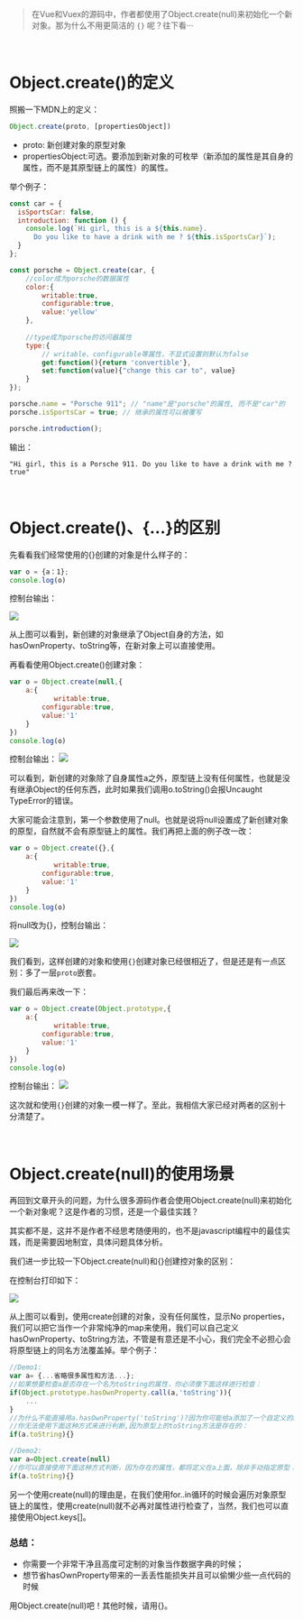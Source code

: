 >在Vue和Vuex的源码中，作者都使用了Object.create(null)来初始化一个新对象。那为什么不用更简洁的 `{}` 呢？往下看···

<br>

# Object.create()的定义

照搬一下MDN上的定义：

```js
Object.create(proto, [propertiesObject])
```

- proto: 新创建对象的原型对象
- propertiesObject:可选。要添加到新对象的可枚举（新添加的属性是其自身的属性，而不是其原型链上的属性）的属性。

举个例子：
```js
const car = {
  isSportsCar: false,
  introduction: function () {
    console.log(`Hi girl, this is a ${this.name}. 
      Do you like to have a drink with me ? ${this.isSportsCar}`);
  }
};

const porsche = Object.create(car, {
    //color成为porsche的数据属性
    color:{
        writable:true,
        configurable:true,
        value:'yellow'
    },
    
    //type成为porsche的访问器属性
    type:{
        // writable、configurable等属性，不显式设置则默认为false
        get:function(){return 'convertible'},
        set:function(value){"change this car to", value}
    }
});

porsche.name = "Porsche 911"; // "name"是"porsche"的属性, 而不是"car"的
porsche.isSportsCar = true; // 继承的属性可以被覆写

porsche.introduction();
```
输出：
```
"Hi girl, this is a Porsche 911. Do you like to have a drink with me ? true"
```
<br>

# Object.create()、{…}的区别

先看看我们经常使用的{}创建的对象是什么样子的：

```js
var o = {a：1};
console.log(o)
```

控制台输出：

![](https://user-gold-cdn.xitu.io/2018/4/11/162b2eeff41e8f5d?imageView2/0/w/1280/h/960/format/webp/ignore-error/1)

从上图可以看到，新创建的对象继承了Object自身的方法，如hasOwnProperty、toString等，在新对象上可以直接使用。

再看看使用Object.create()创建对象：

```js
var o = Object.create(null,{
    a:{
           writable:true,
        configurable:true,
        value:'1'
    }
})
console.log(o)
```
控制台输出：
![](https://user-gold-cdn.xitu.io/2018/4/11/162b2ef2d7089a2f?imageView2/0/w/1280/h/960/format/webp/ignore-error/1)


可以看到，新创建的对象除了自身属性a之外，原型链上没有任何属性，也就是没有继承Object的任何东西，此时如果我们调用o.toString()会报Uncaught TypeError的错误。

大家可能会注意到，第一个参数使用了null。也就是说将null设置成了新创建对象的原型，自然就不会有原型链上的属性。我们再把上面的例子改一改：

```js
var o = Object.create({},{
    a:{
           writable:true,
        configurable:true,
        value:'1'
    }
})
console.log(o)
```
将null改为{}，控制台输出：

![](https://user-gold-cdn.xitu.io/2018/4/11/162b2ef45967219d?imageView2/0/w/1280/h/960/format/webp/ignore-error/1)

我们看到，这样创建的对象和使用`{}`创建对象已经很相近了，但是还是有一点区别：多了一层`proto`嵌套。

我们最后再来改一下：
```js
var o = Object.create(Object.prototype,{
    a:{
           writable:true,
        configurable:true,
        value:'1'
    }
})
console.log(o)
```
控制台输出：
![](https://user-gold-cdn.xitu.io/2018/4/11/162b2ef5f507c834?imageView2/0/w/1280/h/960/format/webp/ignore-error/1)


这次就和使用`{}`创建的对象一模一样了。至此，我相信大家已经对两者的区别十分清楚了。

<br>

# Object.create(null)的使用场景
再回到文章开头的问题，为什么很多源码作者会使用Object.create(null)来初始化一个新对象呢？这是作者的习惯，还是一个最佳实践？

其实都不是，这并不是作者不经思考随便用的，也不是javascript编程中的最佳实践，而是需要因地制宜，具体问题具体分析。

我们进一步比较一下Object.create(null)和{}创建控对象的区别：

在控制台打印如下：

![](https://user-gold-cdn.xitu.io/2018/4/11/162b2ef76658b2f1?imageView2/0/w/1280/h/960/format/webp/ignore-error/1)

从上图可以看到，使用create创建的对象，没有任何属性，显示No properties，我们可以把它当作一个非常纯净的map来使用，我们可以自己定义hasOwnProperty、toString方法，不管是有意还是不小心，我们完全不必担心会将原型链上的同名方法覆盖掉。举个例子：

```js
//Demo1:
var a= {...省略很多属性和方法...};
//如果想要检查a是否存在一个名为toString的属性，你必须像下面这样进行检查：
if(Object.prototype.hasOwnProperty.call(a,'toString')){
    ...
}
//为什么不能直接用a.hasOwnProperty('toString')?因为你可能给a添加了一个自定义的hasOwnProperty
//你无法使用下面这种方式来进行判断,因为原型上的toString方法是存在的：
if(a.toString){}

//Demo2:
var a=Object.create(null)
//你可以直接使用下面这种方式判断，因为存在的属性，都将定义在a上面，除非手动指定原型：
if(a.toString){}
```

另一个使用create(null)的理由是，在我们使用for..in循环的时候会遍历对象原型链上的属性，使用create(null)就不必再对属性进行检查了，当然，我们也可以直接使用Object.keys[]。

### 总结：

- 你需要一个非常干净且高度可定制的对象当作数据字典的时候；
- 想节省hasOwnProperty带来的一丢丢性能损失并且可以偷懒少些一点代码的时候

用Object.create(null)吧！其他时候，请用{}。
